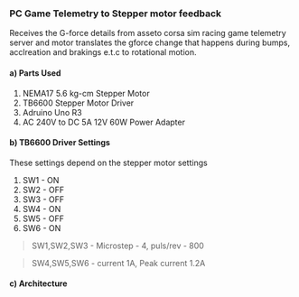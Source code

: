 ### PC Game Telemetry to Stepper motor feedback
Receives the G-force details from asseto corsa sim racing game telemetry server and motor translates the gforce change that happens during bumps, acclreation and brakings e.t.c to rotational motion. 

#### a) Parts Used
1. NEMA17 5.6 kg-cm Stepper Motor 
2. TB6600 Stepper Motor Driver
3. Adruino Uno R3 
4. AC 240V to DC 5A 12V 60W Power Adapter 

#### b) TB6600 Driver Settings
These settings depend on the stepper motor settings

1. SW1 - ON
2. SW2 - OFF
3. SW3 - OFF
4. SW4 - ON
5. SW5 - OFF
6. SW6 - ON

 > SW1,SW2,SW3 - Microstep - 4, puls/rev - 800
 
 > SW4,SW5,SW6 - current 1A, Peak current 1.2A
 

#### c) Architecture






